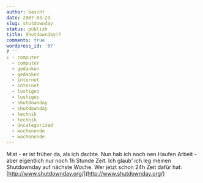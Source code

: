 ```yaml
---
author: bascht
date: 2007-03-23
slug: shutdownday
status: publish
title: Shutdownday!?
comments: true
wordpress_id: '67'
? ''
: - computer
  - computer
  - gedanken
  - gedanken
  - internet
  - internet
  - lustiges
  - lustiges
  - shutdownday
  - shutdownday
  - technik
  - technik
  - Uncategorized
  - wochenende
  - wochenende
---
```


Mist - er ist früher da, als ich dachte. Nun hab ich noch nen
Haufen Arbeit - aber eigentlich nur noch 1h Stunde Zeit. Ich glaub'
ich leg meinen Shutdownday auf nächste Woche. Wer jetzt schon 24h
Zeit dafür hat:
[http://www.shutdownday.org/](http://www.shutdownday.org/)


